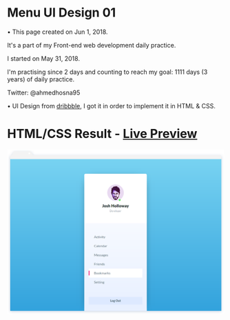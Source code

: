 # Menu UI Design 01

• This page created on Jun 1, 2018.

It's a part of my Front-end web development daily practice.

I started on May 31, 2018.

I'm practising since 2 days and counting to reach my goal: 1111 days (3 years) of daily practice.

Twitter: @ahmedhosna95

• UI Design from [dribbble](https://dribbble.com/shots/4540118-Menu-UI-Design), I got it in order to implement it in HTML & CSS.

# HTML/CSS Result - [Live Preview](https://cdn.rawgit.com/ahmedhosna95/Front-end-Daily-Practice/f2024f15/Day002/menu_ui-design/index.html)

![](assets/img/frame-generic.png)
